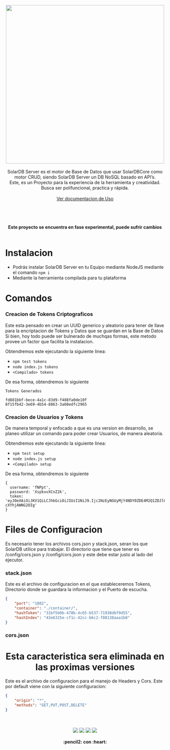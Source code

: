



<p align="center">
  <img width="500" src="https://github.com/gusgeek/SolarDB-Server/blob/main/logo.svg">
  <br>
  <br>
SolarDB Server es el motor de Base de Datos que usar SolarDBCore como motor CRUD, siendo SolarDB Server un DB NoSQL basado en API’s.  <br>
Este, es un Proyecto para la experiencia de la herramienta y creatividad. Busca ser polifuncional, practica y rápida.
  <br>  <br>
  <a href="https://documenter.getpostman.com/view/10874443/TzseK74L">Ver documentacion de Uso</a>
</p>

#


<p align="center">
  <br><br>
  <strong>
    Este proyecto se encuentra en fase experimental, puede sufrir cambios
  </strong>
  <br><br>
</p>


# Instalacion

- Podrás instalar SolarDB Server en tu Equipo mediante NodeJS mediante el comando `npm i`
- Mediante la herramienta compilada para tu plataforma

# Comandos

### Creacion de Tokens Criptograficos
Este esta pensado en crear un UUID generico y aleatorio para tener de llave para la encriptacion de Tokens y Datos que se guardan en la Base de Datos
Si bien, hoy todo puede ser bulnerado de muchqas formas, este metodo provee un factor que facilita la instalacion.

Obtendremos este ejecutando la siguiente linea:
- `npm test tokens`
- `node index.js tokens`
- `<Compilado> tokens`
  
De esa forma, obtendremos lo siguiente
  
```
Tokens Generados 

fd881bbf-bece-4a1c-83d9-f488fa0de10f
8f15fb42-3e69-4b54-8863-3a60edfc2965
```
### Creacion de Usuarios y Tokens
De manera temporal y enfocado a que es una version en desarrollo, se planeo utilizar un comando para poder crear Usuarios, de manera aleatoria.

Obtendremos este ejecutando la siguiente linea:
- `npm test setup`
- `node index.js setup`
- `<Compilado> setup`
  
De esa forma, obtendremos lo siguiente
  
```
{
  username: 'fNPpt',
  password: 'XspkxvXCnZ2k',
  token: 'eyJ0eXAiOiJKV1QiLCJhbGciOiJIUzI1NiJ9.Ijc2NzEyNGUyMjY4NDY0ZDE4M2Q1ZDJlOGM2ZTE0Y2JlIg.NaxMjoQ4mja9yDF4uquYFpfD4QYV3-cXYhjAWNG2OIg'
}
```

# Files de Configuracion
Es necesario tener los archivos cors.json y stack.json, seran los que SolarDB utilice para trabajar.
El directorio que tiene que tener es /config/cors.json y /config/cors.json y este debe estar justo al lado del ejecutor.

### stack.json
Este es el archivo de configuracion en el que estableceremos Tokens, Directorio donde se guardara la informacion y el Puerto de escucha.

```json
{
    "port": "1802",
    "container": "./container/",
    "hashToken": "31bf5b0b-478b-4c65-b537-71938dbf9d55",
    "hashIndex": "43e6325e-cf1c-42cc-b6c2-f08138aaa1b8"
}
```
### cors.json
<h1 align="center">Esta caracteristica sera eliminada en las proximas versiones</h1>
Este es el archivo de configuracion para el manejo de Headers y Cors. Este por default viene con la siguiente configuracion:

```json
{
    "origin": "*",
    "methods": "GET,PUT,POST,DELETE"
}
```


<p align="center">
  <br>
  <bR>
    <img src="https://img.shields.io/github/downloads/gusgeek/SolarDB-Server/total">  
    <img src="https://img.shields.io/github/v/release/gusgeek/SolarDB-Server">  
    <img src="https://img.shields.io/github/release-date/gusgeek/SolarDB-Server">  
    <img src="https://img.shields.io/github/languages/code-size/gusgeek/SolarDB-Server">
  <br><br>
  <strong>:pencil2: con :heart:</strong>
</p>
